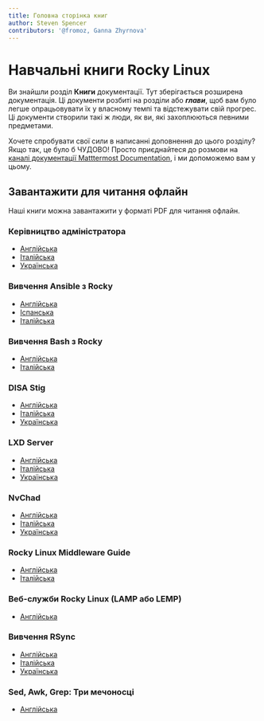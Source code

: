 ```yaml
---
title: Головна сторінка книг
author: Steven Spencer
contributors: '@fromoz, Ganna Zhyrnova'
---
```


# Навчальні книги Rocky Linux

Ви знайшли розділ **Книги** документації. Тут зберігається розширена документація. Ці документи розбиті на розділи або **_глави_**, щоб вам було легше опрацьовувати їх у власному темпі та відстежувати свій прогрес. Ці документи створили такі ж люди, як ви, які захоплюються певними предметами.

Хочете спробувати свої сили в написанні доповнення до цього розділу? Якщо так, це було б ЧУДОВО! Просто приєднайтеся до розмови на [каналі документації Matttermost Documentation](https://chat.rockylinux.org/rocky-linux/channels/documentation), і ми допоможемо вам у цьому.

## Завантажити для читання офлайн

Наші книги можна завантажити у форматі PDF для читання офлайн.

### Керівництво адміністратора

* [Англійська](https://rocky-linux.github.io/documentation/RockyLinuxAdminGuide.pdf)
* [Італійська](https://rocky-linux.github.io/documentation/RockyLinuxAdminGuide.it.pdf)
* [Українська](https://rocky-linux.github.io/documentation/RockyLinuxAdminGuide.uk.pdf)

### Вивчення Ansible з Rocky

* [Англійська](https://rocky-linux.github.io/documentation/LearningAnsibleWithRocky.pdf)
* [Іспанська](https://rocky-linux.github.io/documentation/LearningAnsibleWithRocky.es.pdf)
* [Італійська](https://rocky-linux.github.io/documentation/LearningAnsibleWithRocky.it.pdf)

### Вивчення Bash з Rocky

* [Англійська](https://rocky-linux.github.io/documentation/LearningBashWithRocky.pdf)
* [Італійська](https://rocky-linux.github.io/documentation/LearningBashWithRocky.it.pdf)

### DISA Stig

* [Англійська](https://rocky-linux.github.io/documentation/Disa_stig_rocky_linux.pdf)
* [Італійська](https://rocky-linux.github.io/documentation/Disa_stig_rocky_linux.it.pdf)
* [Українська](https://rocky-linux.github.io/documentation/Disa_stig_rocky_linux.uk.pdf)

### LXD Server

* [Англійська](https://rocky-linux.github.io/documentation/lxd_server_rocky_linux.pdf)
* [Італійська](https://rocky-linux.github.io/documentation/lxd_server_rocky_linux.it.pdf)
* [Українська](https://rocky-linux.github.io/documentation/lxd_server_rocky_linux.uk.pdf)

### NvChad

* [Англійська](https://rocky-linux.github.io/documentation/NvChad.pdf)
* [Італійська](https://rocky-linux.github.io/documentation/NvChad.it.pdf)
* [Українська](https://rocky-linux.github.io/documentation/NvChad.uk.pdf)

### Rocky Linux Middleware Guide

* [Англійська](https://rocky-linux.github.io/documentation/RockyLinuxMiddlewaresGuide.pdf)
* [Італійська](https://rocky-linux.github.io/documentation/RockyLinuxMiddlewaresGuide.it.pdf)

### Веб-служби Rocky Linux (LAMP або LEMP)

* [Англійська](https://rocky-linux.github.io/documentation/RockyLinuxWebServicesGuide.pdf)
### Вивчення RSync

* [Англійська](https://rocky-linux.github.io/documentation/learning_rsync_rocky_linux.pdf)
* [Італійська](https://rocky-linux.github.io/documentation/learning_rsync_rocky_linux.it.pdf)
* [Українська](https://rocky-linux.github.io/documentation/learning_rsync_rocky_linux.uk.pdf)

### Sed, Awk, Grep: Три мечоносці

* [Англійська](https://rocky-linux.github.io/documentation/Sed_Awk_Grep_TheTreeSwordsmen.pdf)
